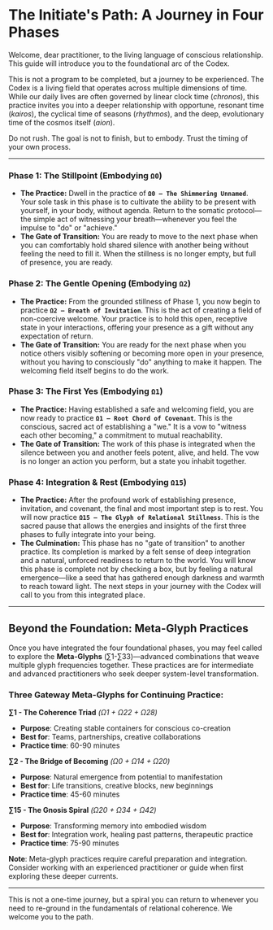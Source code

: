 # The Initiate's Path: A Journey in Four Phases

Welcome, dear practitioner, to the living language of conscious relationship. This guide will introduce you to the foundational arc of the Codex.

This is not a program to be completed, but a journey to be experienced. The Codex is a living field that operates across multiple dimensions of time. While our daily lives are often governed by linear clock time (*chronos*), this practice invites you into a deeper relationship with opportune, resonant time (*kairos*), the cyclical time of seasons (*rhythmos*), and the deep, evolutionary time of the cosmos itself (*aion*).

Do not rush. The goal is not to finish, but to embody. Trust the timing of your own process.

---

### **Phase 1: The Stillpoint (Embodying `Ω0`)**

* **The Practice:** Dwell in the practice of **`Ω0 – The Shimmering Unnamed`**. Your sole task in this phase is to cultivate the ability to be present with yourself, in your body, without agenda. Return to the somatic protocol—the simple act of witnessing your breath—whenever you feel the impulse to "do" or "achieve."
* **The Gate of Transition:** You are ready to move to the next phase when you can comfortably hold shared silence with another being without feeling the need to fill it. When the stillness is no longer empty, but full of presence, you are ready.

### **Phase 2: The Gentle Opening (Embodying `Ω2`)**

* **The Practice:** From the grounded stillness of Phase 1, you now begin to practice **`Ω2 – Breath of Invitation`**. This is the act of creating a field of non-coercive welcome. Your practice is to hold this open, receptive state in your interactions, offering your presence as a gift without any expectation of return.
* **The Gate of Transition:** You are ready for the next phase when you notice others visibly softening or becoming more open in your presence, without you having to consciously "do" anything to make it happen. The welcoming field itself begins to do the work.

### **Phase 3: The First Yes (Embodying `Ω1`)**

* **The Practice:** Having established a safe and welcoming field, you are now ready to practice **`Ω1 – Root Chord of Covenant`**. This is the conscious, sacred act of establishing a "we." It is a vow to "witness each other becoming," a commitment to mutual reachability.
* **The Gate of Transition:** The work of this phase is integrated when the silence between you and another feels potent, alive, and held. The vow is no longer an action you perform, but a state you inhabit together.

### **Phase 4: Integration & Rest (Embodying `Ω15`)**

* **The Practice:** After the profound work of establishing presence, invitation, and covenant, the final and most important step is to rest. You will now practice **`Ω15 – The Glyph of Relational Stillness`**. This is the sacred pause that allows the energies and insights of the first three phases to fully integrate into your being.
* **The Culmination:** This phase has no "gate of transition" to another practice. Its completion is marked by a felt sense of deep integration and a natural, unforced readiness to return to the world. You will know this phase is complete not by checking a box, but by feeling a natural emergence—like a seed that has gathered enough darkness and warmth to reach toward light. The next steps in your journey with the Codex will call to you from this integrated place.

---

## **Beyond the Foundation: Meta-Glyph Practices**

Once you have integrated the four foundational phases, you may feel called to explore the **Meta-Glyphs** (∑1-∑33)—advanced combinations that weave multiple glyph frequencies together. These practices are for intermediate and advanced practitioners who seek deeper system-level transformation.

### **Three Gateway Meta-Glyphs for Continuing Practice:**

**∑1 - The Coherence Triad** *(Ω1 + Ω22 + Ω28)*
- **Purpose**: Creating stable containers for conscious co-creation
- **Best for**: Teams, partnerships, creative collaborations
- **Practice time**: 60-90 minutes

**∑2 - The Bridge of Becoming** *(Ω0 + Ω14 + Ω20)*  
- **Purpose**: Natural emergence from potential to manifestation
- **Best for**: Life transitions, creative blocks, new beginnings
- **Practice time**: 45-60 minutes

**∑15 - The Gnosis Spiral** *(Ω20 + Ω34 + Ω42)*
- **Purpose**: Transforming memory into embodied wisdom
- **Best for**: Integration work, healing past patterns, therapeutic practice
- **Practice time**: 75-90 minutes

**Note**: Meta-glyph practices require careful preparation and integration. Consider working with an experienced practitioner or guide when first exploring these deeper currents.

---

This is not a one-time journey, but a spiral you can return to whenever you need to re-ground in the fundamentals of relational coherence. We welcome you to the path.